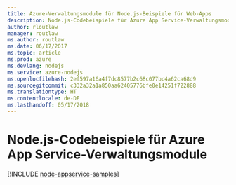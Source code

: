 ```yaml
---
title: Azure-Verwaltungsmodule für Node.js-Beispiele für Web-Apps
description: Node.js-Codebeispiele für Azure App Service-Verwaltungsmodule
author: rloutlaw
manager: routlaw
ms.author: routlaw
ms.date: 06/17/2017
ms.topic: article
ms.prod: azure
ms.devlang: nodejs
ms.service: azure-nodejs
ms.openlocfilehash: 2ef597a16a4f7dc8577b2c68c077bc4a62ca68d9
ms.sourcegitcommit: c332a32a1a850aa62405776bfe0e14251f722888
ms.translationtype: HT
ms.contentlocale: de-DE
ms.lasthandoff: 05/17/2018
---
```

# <a name="nodejs-code-samples-for-azure-app-service-management-modules"></a>Node.js-Codebeispiele für Azure App Service-Verwaltungsmodule

[!INCLUDE [node-appservice-samples](../docs-ref-conceptual/includes/appservice-samples.md)]